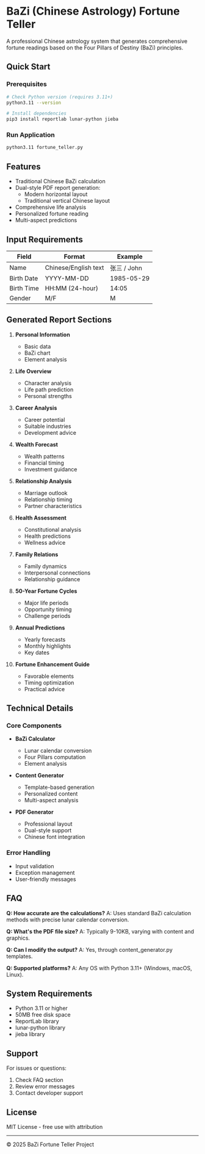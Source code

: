 # BaZi (Chinese Astrology) Fortune Teller

A professional Chinese astrology system that generates comprehensive fortune readings based on the Four Pillars of Destiny (BaZi) principles.

## Quick Start

### Prerequisites
```bash
# Check Python version (requires 3.11+)
python3.11 --version

# Install dependencies
pip3 install reportlab lunar-python jieba
```

### Run Application
```bash
python3.11 fortune_teller.py
```

## Features

- Traditional Chinese BaZi calculation
- Dual-style PDF report generation:
  - Modern horizontal layout
  - Traditional vertical Chinese layout
- Comprehensive life analysis
- Personalized fortune reading
- Multi-aspect predictions

## Input Requirements

| Field | Format | Example |
|-------|---------|---------|
| Name | Chinese/English text | 张三 / John |
| Birth Date | YYYY-MM-DD | 1985-05-29 |
| Birth Time | HH:MM (24-hour) | 14:05 |
| Gender | M/F | M |

## Generated Report Sections

1. **Personal Information**
   - Basic data
   - BaZi chart
   - Element analysis

2. **Life Overview**
   - Character analysis
   - Life path prediction
   - Personal strengths

3. **Career Analysis**
   - Career potential
   - Suitable industries
   - Development advice

4. **Wealth Forecast**
   - Wealth patterns
   - Financial timing
   - Investment guidance

5. **Relationship Analysis**
   - Marriage outlook
   - Relationship timing
   - Partner characteristics

6. **Health Assessment**
   - Constitutional analysis
   - Health predictions
   - Wellness advice

7. **Family Relations**
   - Family dynamics
   - Interpersonal connections
   - Relationship guidance

8. **50-Year Fortune Cycles**
   - Major life periods
   - Opportunity timing
   - Challenge periods

9. **Annual Predictions**
   - Yearly forecasts
   - Monthly highlights
   - Key dates

10. **Fortune Enhancement Guide**
    - Favorable elements
    - Timing optimization
    - Practical advice

## Technical Details

### Core Components

- **BaZi Calculator**
  - Lunar calendar conversion
  - Four Pillars computation
  - Element analysis

- **Content Generator**
  - Template-based generation
  - Personalized content
  - Multi-aspect analysis

- **PDF Generator**
  - Professional layout
  - Dual-style support
  - Chinese font integration

### Error Handling

- Input validation
- Exception management
- User-friendly messages

## FAQ

**Q: How accurate are the calculations?**
A: Uses standard BaZi calculation methods with precise lunar calendar conversion.

**Q: What's the PDF file size?**
A: Typically 9-10KB, varying with content and graphics.

**Q: Can I modify the output?**
A: Yes, through content_generator.py templates.

**Q: Supported platforms?**
A: Any OS with Python 3.11+ (Windows, macOS, Linux).

## System Requirements

- Python 3.11 or higher
- 50MB free disk space
- ReportLab library
- lunar-python library
- jieba library

## Support

For issues or questions:
1. Check FAQ section
2. Review error messages
3. Contact developer support

## License

MIT License - free use with attribution

---

© 2025 BaZi Fortune Teller Project